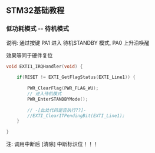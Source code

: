 ## STM32基础教程

### 低功耗模式 -- 待机模式


说明:
通过按键 PA1 进入 待机STANDBY 模式, PA0 上升沿唤醒


效果等同于硬件复位

```c
void EXTI1_IRQHandler(void) {
	
	if(RESET != EXTI_GetFlagStatus(EXTI_Line1)) {
		
		PWR_ClearFlag(PWR_FLAG_WU);
		// 进入待机模式
		PWR_EnterSTANDBYMode();
		
		// -[此处代码是否执行??]-
		//EXTI_ClearITPendingBit(EXTI_Line1);
	}
	
}
```

注:
	调用中断后 [清除] 中断标识位！！！
